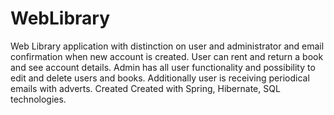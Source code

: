 # WebLibrary
Web Library application with distinction on user and administrator and email confirmation when new account is created. User can rent and return a book and see account details. Admin has all user functionality and possibility to edit and delete users and books. Additionally user is receiving periodical emails with adverts. Created Created with Spring, Hibernate, SQL technologies.
